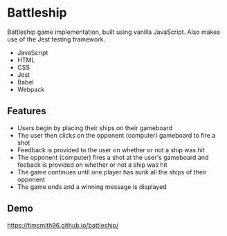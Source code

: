 # Battleship

Battleship game implementation, built using vanilla JavaScript. Also makes use of the Jest testing framework.

- JavaScript
- HTML
- CSS
- Jest
- Babel
- Webpack

## Features

- Users begin by placing their ships on their gameboard
- The user then clicks on the opponent (computer) gameboard to fire a shot
- Feedback is provided to the user on whether or not a ship was hit
- The opponent (computer) fires a shot at the user's gameboard and feeback is provided on whether or not a ship was hit
- The game continues until one player has sunk all the ships of their opponent
- The game ends and a winning message is displayed

## Demo

https://timsmith96.github.io/battleship/
